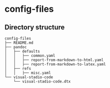 # config-files

## Directory structure
```
config-files
├── README.md
├── pandoc
│   ├── defaults
│   │   ├── common.yaml
│   │   ├── report-from-markdown-to-html.yaml
│   │   ├── report-from-markdown-to-latex.yaml
│   ├── refs
│   │   ├── misc.yaml
└── visual-stadio-code
    └── visual-stadio-code.dtx
```







